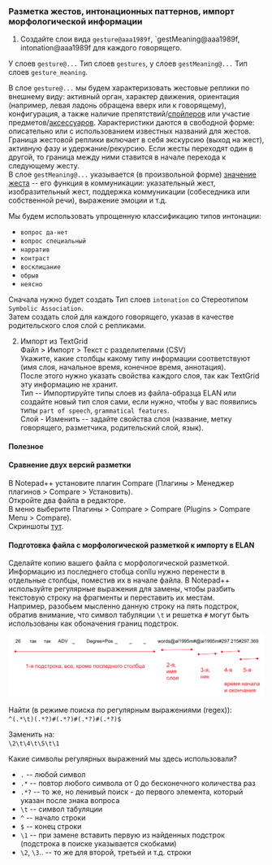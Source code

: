 ### Разметка жестов, интонационных паттернов, импорт морфологической информации  

1. Создайте слои вида `gesture@aaa1989f`, `gestMeaning@aaa1989f, intonation@aaa1989f для каждого говорящего.   

У слоев `gesture@...` Тип слоев `gestures`, у слоев `gestMeaning@...` Тип слоев `gesture_meaning`. 

В слое `gesture@...` мы будем характеризовать жестовые реплики по внешнему виду: активный орган, характер движения, ориентация (например, левая ладонь обращена вверх или к говорящему), конфигурация, а также наличие препятствий/[спойлеров](https://ruscorpora.ru/new/search-murco.html) или участие предметов/[аксессуаров](https://processing.ruscorpora.ru/search.xml?env=alpha&env=alpha&api=1.0&mycorp=&mysent=&mysize=&mysentsize=&dpp=&spp=&spd=&mydocsize=&mode=murco&lang=ru&sort=i_grtagging&nodia=1&text=lexgramm&ext=10&nolinks=1&ell=1&parent1=0&level1=0&lex1=&gramm1=&sem1=&flags1=&orphoGr1=&orpho1=&strAccent1=&accent1=&before1=&after1=&number1=&parent2=0&level2=0&min2=1&max2=1&lex2=&gramm2=&sem2=&flags2=&orphoGr2=&orpho2=&strAccent2=&accent2=&before2=&after2=&number2=&doc_act_speakersamount=&doc_act_sex=&doc_act_lang=&doc_act_situation=&doc_act_acttypes=&doc_act_appeals=&doc_act_questions=&doc_act_imperatives=&doc_act_modals=&doc_act_negation=&doc_act_pejoratives=&doc_act_praise=&doc_act_consent=&doc_act_trade=&doc_act_assertion=&doc_act_othersspeech=&doc_act_mocking=&doc_act_etiquette=&doc_act_completeness=&doc_act_repetitions=&doc_act_manner=&doc_act_vocals=&doc_gesture_actorname=&doc_gesture_actorsex=&doc_gesture_sex=&doc_gesture_actorage=&doc_gesture_age=&doc_gesture_mainorgan=&doc_gesture_palmorientation=&doc_gesture_handorientation=&doc_gesture_activeorgan=&doc_gesture_passiveorgan=&doc_gesture_adaptor=&doc_gesture_direction=&doc_gesture_mult=&doc_gesture_gesturename=&doc_gesture_gesturetype=&doc_gesture_gesturemeaning=&doc_gesture_extenders=&doc_gesture_spoilers=&doc_gesture_emotions=&doc_gesture_completeness=&doc_gesture_authenticity=&doc_gesture_accessories=%D0%BF%D0%BE%D1%81%D1%83%D0%B4%D0%B0). Характеристики даются в свободной форме: описательно или с использованием известных названий для жестов.  
Граница жестовой реплики включает в себя экскурсию (выход на жест), активную фазу и удержание/рекурсию. Если жесты переходят один в другой, то граница между ними ставится в начале перехода к следующему жесту.  
В слое `gestMeaning@...` указывается (в произвольной форме) [значение жеста](https://ruscorpora.ru/new/search-murco.html) -- его функция в коммуникации: указательный жест, изобразительный жест, поддержка коммуникации (собеседника или собственной речи), выражение эмоции и т.д.

Мы будем использовать упрощенную классификацию типов интонации:   
* `вопрос да-нет`  
* `вопрос специальный`  
* `нарратив`  
* `контраст`  
* `восклицание`  
* `обрыв`
* `неясно`  

Сначала нужно будет создать Тип слоев `intonation` со Стереотипом `Symbolic Association`.   
Затем создать слой для каждого говорящего, указав в качестве родительского слоя слой с репликами.   

2. Импорт из TextGrid  
Файл > Импорт > Текст с разделителями (CSV)  
Укажите, какие столбцы какому типу информации соответствуют (имя слоя, начальное время, конечное время, аннотация).  
После этого нужно указать свойства каждого слоя, так как TextGrid эту информацию не хранит.  
Тип -- Импортируйте типы слоев из файла-образца ELAN или создайте новый тип слоя сами, если нужно, чтобы у вас появились типы `part of speech`, `grammatical features`.  
Слой - Изменить -- задайте свойства слоя (название, метку говорящего, разметчика, родительский слой, язык).  

#### Полезное  

#### Сравнение двух версий разметки  
В Notepad++ установите плагин Compare (Плагины > Менеджер плагинов > Compare > Установить).   
Откройте два файла в редакторе.   
В меню выберите Плагины > Compare > Compare (Plugins > Compare Menu > Compare).  
Скриншоты [тут](https://abuzov.ru/kak-sravnit-dva-fajla).  

#### Подготовка файла c морфологической разметкой к импорту в ELAN  

Сделайте копию вашего файла с морфологической разметкой. Информацию из последнего стобца conllu нужно перенести в отдельные столбцы, поместив их в начале файла. 
В Notepad++ используйте регулярные выражения для замены, чтобы разбить текстовую строку на фрагменты и переставить их местам.      
Например, разобьем мысленно данную строку на пять подстрок, обратив внимание, что символ табуляции `\t` и решетка `#` могут быть использованы как обоначения границ подстрок.  

<img src="fig/regexp1.png" />

Найти (в режиме поиска по регулярным выражениями (regex)):   
```^(.*\t)(.*?)#(.*?)#(.*?)#(.*?)$```  

Заменить на:  
```\2\t\4\t\5\t\1```   

Какие символы регулярных выражений мы здесь использовали?
* `.` -- любой символ  
* `.*` -- повтор любого символа от 0 до бесконечного количества раз  
* `.*?` -- то же, но ленивый поиск - до первого элемента, который указан после знака вопроса  
* `\t` -- символ табуляции  
* `^` -- начало строки  
* `$` -- конец строки  
* `\1` -- при замене вставить первую из найденных подстрок (подстрока в поиске указывается скобками)  
* `\2`, `\3`.. -- то же для второй, третьей и т.д. строки  
